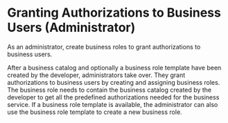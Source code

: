 <!-- loio6d3776e03a894157a2e5d72cc312a30f -->

# Granting Authorizations to Business Users \(Administrator\)

As an administrator, create business roles to grant authorizations to business users.

After a business catalog and optionally a business role template have been created by the developer, administrators take over. They grant authorizations to business users by creating and assigning business roles. The business role needs to contain the business catalog created by the developer to get all the predefined authorizations needed for the business service. If a business role template is available, the administrator can also use the business role template to create a new business role.

